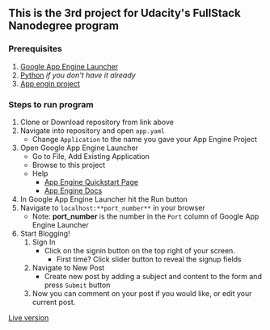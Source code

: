 ## This is the 3rd project for Udacity's FullStack Nanodegree program

### Prerequisites
1. [Google App Engine Launcher](https://cloud.google.com/appengine/downloads)
2. [Python](https://www.python.org/downloads/) *if you don't have it already*
3. [App engin project](https://developers.google.com/ad-exchange/rtb/open-bidder/google-app-guide)

### Steps to run program
1. Clone or Download repository from link above
2. Navigate into repository and open ```app.yaml```
    - Change ```Application``` to the name you gave your App Engine Project
3. Open Google App Engine Launcher
    - Go to File, Add Existing Application
    - Browse to this project
    - Help
        - [App Engine Quickstart Page](https://cloud.google.com/appengine/docs/python/quickstart)
        - [App Engine Docs](https://cloud.google.com/appengine/docs)
4. In Google App Engine Launcher hit the Run button
5. Navigate to ```localhost:**port_number**``` in your browser
    - Note: **port_number** is the number in the ```Port``` column of Google App Engine Launcher
6. Start Blogging!
    1. Sign In
        - Click on the signin button on the top right of your screen.
            - First time? Click slider button to reveal the signup fields
    2. Navigate to New Post
        - Create new post by adding a subject and content to the form and press ```Submit``` button
    3. Now you can comment on your post if you would like, or edit your current post.


[Live version](http://blog-project-ud.appspot.com/)
